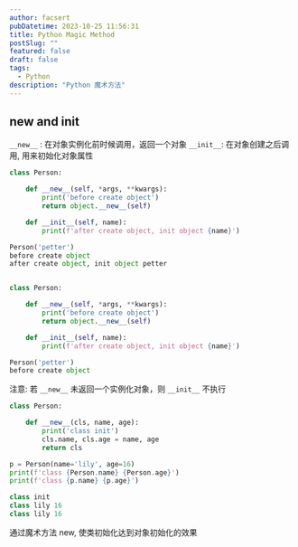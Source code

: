 ```yaml
---
author: facsert
pubDatetime: 2023-10-25 11:56:31
title: Python Magic Method
postSlug: ""
featured: false
draft: false
tags:
  - Python
description: "Python 魔术方法"
---
```


<!--
 * @Author       : facsert
 * @Date         : 2023-10-25 11:56:31
 * @LastEditTime : 2023-10-25 15:16:58
 * @Description  : edit description
-->

## **new** and **init**

`__new__` : 在对象实例化前时候调用，返回一个对象
`__init__`: 在对象创建之后调用, 用来初始化对象属性

```python
class Person:

    def __new__(self, *args, **kwargs):
        print('before create object')
        return object.__new__(self)

    def __init__(self, name):
        print(f'after create object, init object {name}')

Person('petter')
before create object
after create object, init object petter


class Person:

    def __new__(self, *args, **kwargs):
        print('before create object')
        return object.__new__(self)

    def __init__(self, name):
        print(f'after create object, init object {name}')

Person('petter')
before create object
```

注意: 若 `__new__` 未返回一个实例化对象，则 `__init__` 不执行

```py
class Person:

    def __new__(cls, name, age):
        print('class init')
        cls.name, cls.age = name, age
        return cls

p = Person(name='lily', age=16)
print(f'class {Person.name} {Person.age}')
print(f'class {p.name} {p.age}')

class init
class lily 16
class lily 16
```

通过魔术方法 new, 使类初始化达到对象初始化的效果
